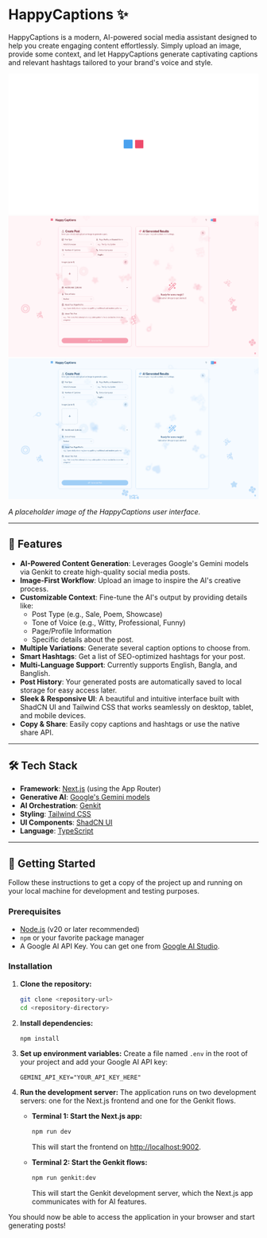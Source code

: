 # HappyCaptions ✨

HappyCaptions is a modern, AI-powered social media assistant designed to help you create engaging content effortlessly. Simply upload an image, provide some context, and let HappyCaptions generate captivating captions and relevant hashtags tailored to your brand's voice and style.

![HappyCaptions UI Placeholder](Previews/Screenshot_1.png)
![HappyCaptions UI Placeholder](Previews/Screenshot_2.png)
![HappyCaptions UI Placeholder](Previews/Screenshot_3.png)

*A placeholder image of the HappyCaptions user interface.*

---

## 🌟 Features

-   **AI-Powered Content Generation**: Leverages Google's Gemini models via Genkit to create high-quality social media posts.
-   **Image-First Workflow**: Upload an image to inspire the AI's creative process.
-   **Customizable Context**: Fine-tune the AI's output by providing details like:
    -   Post Type (e.g., Sale, Poem, Showcase)
    -   Tone of Voice (e.g., Witty, Professional, Funny)
    -   Page/Profile Information
    -   Specific details about the post.
-   **Multiple Variations**: Generate several caption options to choose from.
-   **Smart Hashtags**: Get a list of SEO-optimized hashtags for your post.
-   **Multi-Language Support**: Currently supports English, Bangla, and Banglish.
-   **Post History**: Your generated posts are automatically saved to local storage for easy access later.
-   **Sleek & Responsive UI**: A beautiful and intuitive interface built with ShadCN UI and Tailwind CSS that works seamlessly on desktop, tablet, and mobile devices.
-   **Copy & Share**: Easily copy captions and hashtags or use the native share API.

---

## 🛠️ Tech Stack

-   **Framework**: [Next.js](https://nextjs.org/) (using the App Router)
-   **Generative AI**: [Google's Gemini models](https://deepmind.google/technologies/gemini/)
-   **AI Orchestration**: [Genkit](https://firebase.google.com/docs/genkit)
-   **Styling**: [Tailwind CSS](https://tailwindcss.com/)
-   **UI Components**: [ShadCN UI](https://ui.shadcn.com/)
-   **Language**: [TypeScript](https://www.typescriptlang.org/)

---

## 🚀 Getting Started

Follow these instructions to get a copy of the project up and running on your local machine for development and testing purposes.

### Prerequisites

-   [Node.js](https://nodejs.org/en) (v20 or later recommended)
-   `npm` or your favorite package manager
-   A Google AI API Key. You can get one from [Google AI Studio](https://aistudio.google.com/app/apikey).

### Installation

1.  **Clone the repository:**
    ```bash
    git clone <repository-url>
    cd <repository-directory>
    ```

2.  **Install dependencies:**
    ```bash
    npm install
    ```

3.  **Set up environment variables:**
    Create a file named `.env` in the root of your project and add your Google AI API key:
    ```env
    GEMINI_API_KEY="YOUR_API_KEY_HERE"
    ```

4.  **Run the development server:**
    The application runs on two development servers: one for the Next.js frontend and one for the Genkit flows.

    -   **Terminal 1: Start the Next.js app:**
        ```bash
        npm run dev
        ```
        This will start the frontend on [http://localhost:9002](http://localhost:9002).

    -   **Terminal 2: Start the Genkit flows:**
        ```bash
        npm run genkit:dev
        ```
        This will start the Genkit development server, which the Next.js app communicates with for AI features.

You should now be able to access the application in your browser and start generating posts!
